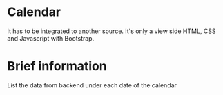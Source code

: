 # Calendar
It has to be integrated to another source. It's only a view side HTML, CSS and Javascript with Bootstrap.

# Brief information
List the data from backend under each date of the calendar